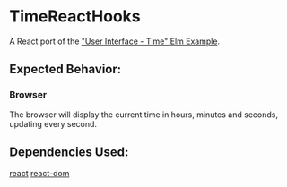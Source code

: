 # TimeReactHooks

A React port of the ["User Interface - Time" Elm Example](https://elm-lang.org/examples/time).

## Expected Behavior:

### Browser

The browser will display the current time in hours, minutes and seconds, updating every second.

## Dependencies Used:

[react](https://www.npmjs.com/package/react)
[react-dom](https://www.npmjs.com/package/react-dom)
